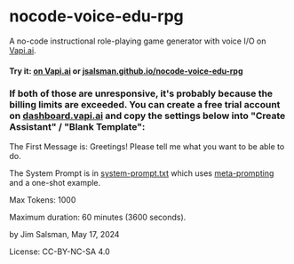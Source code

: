 # nocode-voice-edu-rpg
A no-code instructional role-playing game generator with voice I/O on [Vapi.ai](https://vapi.ai).

#### Try it: [on Vapi.ai](https://vapi.ai?demo=true&shareKey=4922b20f-1964-400c-ac08-21b6889bf23d&assistantId=b9323c5b-7c81-4371-8666-4cd2a04338a5) or [jsalsman.github.io/nocode-voice-edu-rpg](https://jsalsman.github.io/nocode-voice-edu-rpg)

### If both of those are unresponsive, it's probably because the billing limits are exceeded. You can create a free trial account on [dashboard.vapi.ai](https://dashboard.vapi.ai/) and copy the settings below into "Create Assistant" / "Blank Template":

The First Message is: Greetings! Please tell me what you want to be able to do.

The System Prompt is in [system-prompt.txt](system-prompt.txt) which uses [meta-prompting](https://arxiv.org/abs/2401.12954) and a one-shot example.

Max Tokens: 1000

Maximum duration: 60 minutes (3600 seconds).

by Jim Salsman, May 17, 2024

License: CC-BY-NC-SA 4.0
